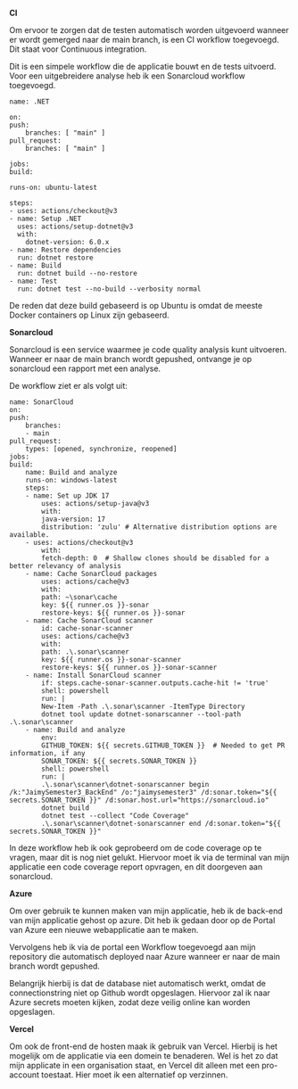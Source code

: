 **CI**

Om ervoor te zorgen dat de testen automatisch worden uitgevoerd wanneer er wordt gemerged naar de main branch, is een CI workflow toegevoegd. Dit staat voor Continuous integration.

Dit is een simpele workflow die de applicatie bouwt en de tests uitvoerd. Voor een uitgebreidere analyse heb ik een Sonarcloud workflow toegevoegd.

    name: .NET

    on:
    push:
        branches: [ "main" ]
    pull_request:
        branches: [ "main" ]

    jobs:
    build:

    runs-on: ubuntu-latest

    steps:
    - uses: actions/checkout@v3
    - name: Setup .NET
      uses: actions/setup-dotnet@v3
      with:
        dotnet-version: 6.0.x
    - name: Restore dependencies
      run: dotnet restore
    - name: Build
      run: dotnet build --no-restore
    - name: Test
      run: dotnet test --no-build --verbosity normal

De reden dat deze build gebaseerd is op Ubuntu is omdat de meeste Docker containers op Linux zijn gebaseerd.

**Sonarcloud**

Sonarcloud is een service waarmee je code quality analysis kunt uitvoeren. Wanneer er naar de main branch wordt gepushed, ontvange je op sonarcloud een rapport met een analyse.

De workflow ziet er als volgt uit:

    name: SonarCloud
    on:
    push:
        branches:
        - main
    pull_request:
        types: [opened, synchronize, reopened]
    jobs:
    build:
        name: Build and analyze
        runs-on: windows-latest
        steps:
        - name: Set up JDK 17
            uses: actions/setup-java@v3
            with:
            java-version: 17
            distribution: 'zulu' # Alternative distribution options are available.
        - uses: actions/checkout@v3
            with:
            fetch-depth: 0  # Shallow clones should be disabled for a better relevancy of analysis
        - name: Cache SonarCloud packages
            uses: actions/cache@v3
            with:
            path: ~\sonar\cache
            key: ${{ runner.os }}-sonar
            restore-keys: ${{ runner.os }}-sonar
        - name: Cache SonarCloud scanner
            id: cache-sonar-scanner
            uses: actions/cache@v3
            with:
            path: .\.sonar\scanner
            key: ${{ runner.os }}-sonar-scanner
            restore-keys: ${{ runner.os }}-sonar-scanner
        - name: Install SonarCloud scanner
            if: steps.cache-sonar-scanner.outputs.cache-hit != 'true'
            shell: powershell
            run: |
            New-Item -Path .\.sonar\scanner -ItemType Directory
            dotnet tool update dotnet-sonarscanner --tool-path .\.sonar\scanner
        - name: Build and analyze
            env:
            GITHUB_TOKEN: ${{ secrets.GITHUB_TOKEN }}  # Needed to get PR information, if any
            SONAR_TOKEN: ${{ secrets.SONAR_TOKEN }}
            shell: powershell
            run: |
            .\.sonar\scanner\dotnet-sonarscanner begin /k:"JaimySemester3_BackEnd" /o:"jaimysemester3" /d:sonar.token="${{ secrets.SONAR_TOKEN }}" /d:sonar.host.url="https://sonarcloud.io"
            dotnet build
            dotnet test --collect "Code Coverage"
            .\.sonar\scanner\dotnet-sonarscanner end /d:sonar.token="${{ secrets.SONAR_TOKEN }}"

In deze workflow heb ik ook geprobeerd om de code coverage op te vragen, maar dit is nog niet gelukt. Hiervoor moet ik via de terminal van mijn applicatie een code coverage report opvragen, en dit doorgeven aan sonarcloud.

**Azure**

Om over gebruik te kunnen maken van mijn applicatie, heb ik de back-end van mijn applicatie gehost op azure. Dit heb ik gedaan door op de Portal van Azure een nieuwe webapplicatie aan te maken.

Vervolgens heb ik via de portal een Workflow toegevoegd aan mijn repository die automatisch deployed naar Azure wanneer er naar de main branch wordt gepushed.

Belangrijk hierbij is dat de database niet automatisch werkt, omdat de connectionstring niet op Github wordt opgeslagen. Hiervoor zal ik naar Azure secrets moeten kijken, zodat deze veilig online kan worden opgeslagen.

**Vercel**

Om ook de front-end de hosten maak ik gebruik van Vercel. Hierbij is het mogelijk om de applicatie via een domein te benaderen. Wel is het zo dat mijn applicate in een organisation staat, en Vercel dit alleen met een pro-account toestaat. Hier moet ik een alternatief op verzinnen.